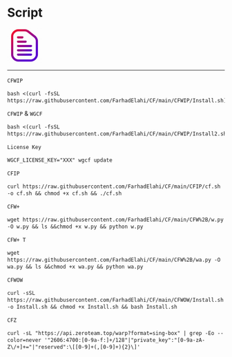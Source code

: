 # Script
<img src="https://github.com/FarhadElahi/CF/blob/main/Info/Script.png" width="80">

___
`CFWIP`
```
bash <(curl -fsSL https://raw.githubusercontent.com/FarhadElahi/CF/main/CFWIP/Install.sh)
```
`CFWIP` & `WGCF`
```
bash <(curl -fsSL https://raw.githubusercontent.com/FarhadElahi/CF/main/CFWIP/Install2.sh)
```
`License Key`
```
WGCF_LICENSE_KEY="XXX" wgcf update
```
`CFIP`
```
curl https://raw.githubusercontent.com/FarhadElahi/CF/main/CFIP/cf.sh -o cf.sh && chmod +x cf.sh && ./cf.sh
```
`CFW+`
```
wget https://raw.githubusercontent.com/FarhadElahi/CF/main/CFW%2B/w.py -O w.py && ls &&chmod +x w.py && python w.py
```
`CFW+ T`
```
wget https://raw.githubusercontent.com/FarhadElahi/CF/main/CFW%2B/wa.py -O wa.py && ls &&chmod +x wa.py && python wa.py
```
`CFWOW`
```
curl -sSL https://raw.githubusercontent.com/FarhadElahi/CF/main/CFWOW/Install.sh -o Install.sh && chmod +x Install.sh && bash Install.sh
```
`CFZ`
```
curl -sL "https://api.zeroteam.top/warp?format=sing-box" | grep -Eo --color=never '"2606:4700:[0-9a-f:]+/128"|"private_key":"[0-9a-zA-Z\/+]+="|"reserved":\[[0-9]+(,[0-9]+){2}\]'
```
